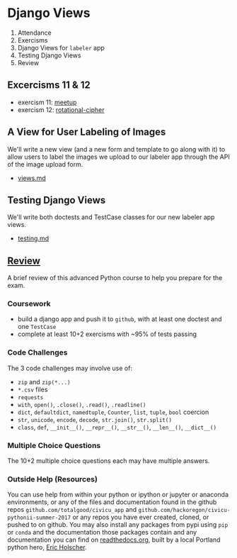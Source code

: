 # Django Views

1. Attendance
2. Exercisms
3. Django Views for `labeler` app
4. Testing Django Views
5. Review

## Excercisms 11 & 12

- exercism 11: [meetup](../../student-work/hobson_lane/exercism/python/meetup/README.md)
- exercism 12: [rotational-cipher](../../student-work/hobson_lane/exercism/python/rotational-cipher/README.md)

## A View for User Labeling of Images

We'll write a new view (and a new form and template to go along with it) to allow users to label the images we upload to our labeler app through the API of the image upload form.

- [views.md](views.md)

## Testing Django Views

We'll write both doctests and TestCase classes for our new labeler app views.

- [testing.md](testing.md)

## [Review](review.md)

A brief review of this advanced Python course to help you prepare for the exam.

### Coursework

- build a django app and push it to `github`, with at least one doctest and one `TestCase`
- complete at least 10+2 exercisms with ~95% of tests passing

### Code Challenges

The 3 code challenges may involve use of:

- `zip` and `zip(*...)`
- `*.csv` files
- `requests`
- `with`, `open()`, `.close()`, `.read()`, `.readline()`
- `dict`, `defaultdict`, `namedtuple`, `Counter`, `list`, `tuple`, `bool` coercion
- `str`, `unicode`, `encode`, `decode`, `str.join()`, `str.split()` 
- `class`, `def`, `__init__()`, `__repr__()`, `__str__()`, `__len__()`, `__dict__()` 

### Multiple Choice Questions

The 10+2 multiple choice questions each may have multiple answers.

### Outside Help (Resources)

You can use help from within your python or ipython or jupyter or anaconda environments, or any of the files and documentation found in the github repos `github.com/totalgood/civicu_app` and `github.com/hackoregon/civicu-pythonii-summer-2017` or any repos you have ever created, cloned, or pushed to on github. You may also install any packages from pypi using `pip` or `conda` and the documentation those packages contain and any documentation you can find on [readthedocs.org](https://readthedocs.org/), built by a local Portland python hero, [Eric Holscher](http://ericholscher.com/blog/2012/jan/22/why-read-docs-matters/).








